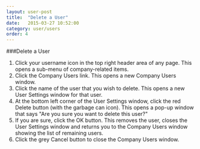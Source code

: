 ```yaml
---
layout: user-post
title:  "Delete a User"
date:   2015-03-27 10:52:00
category: user/users
order: 4
---
```


###Delete a User
1. Click your username icon in the top right header area of any page. This opens a sub-menu of company-related items.
2. Click the Company Users link. This opens a new Company Users window.
3. Click the name of the user that you wish to delete.  This opens a new User Settings window for that user.
4. At the bottom left corner of the User Settings window, click the red Delete button (with the garbage can icon). This opens a pop-up window that says "Are you sure you want to delete this user?"
5. If you are sure, click the OK button.  This removes the user, closes the User Settings window and returns you to the Company Users window showing the list of remaining users.
6. Click the grey Cancel button to close the Company Users window.

